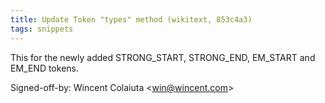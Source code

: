 ```yaml
---
title: Update Token "types" method (wikitext, 853c4a3)
tags: snippets
---
```


This for the newly added STRONG_START, STRONG_END, EM_START and EM_END tokens.

Signed-off-by: Wincent Colaiuta &lt;win@wincent.com&gt;
